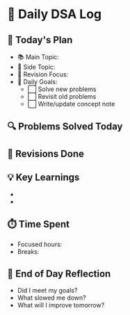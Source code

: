 # 📅 Daily DSA Log 

## 📌 Today's Plan
- 📚 Main Topic:
- 🧩 Side Topic:
- 🔁 Revision Focus:
- 🎯 Daily Goals:
  - ⬜ Solve new problems
  - ⬜ Revisit old problems
  - ⬜ Write/update concept note

## 🔍 Problems Solved Today

## 🔁 Revisions Done


## 💡 Key Learnings
- 
- 

## ⏱️ Time Spent
- Focused hours:
- Breaks:

## 🧠 End of Day Reflection
- Did I meet my goals?
- What slowed me down?
- What will I improve tomorrow?
